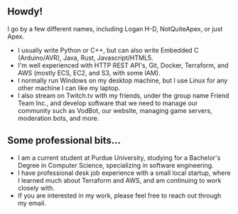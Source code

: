 ## Howdy!
I go by a few different names, including Logan H-D, NotQuiteApex, or just Apex.

* I usually write Python or C++, but can also write Embedded C (Arduino/AVR), Java, Rust, Javascript/HTML5.
* I'm well experienced with HTTP REST API's, Git, Docker, Terraform, and AWS (mostly ECS, EC2, and S3, with some IAM).
* I normally run Windows on my desktop machine, but I use Linux for any other machine I can like my laptop.
* I also stream on Twitch.tv with my friends, under the group name Friend Team Inc., and develop software that we need to manage our community such as VodBot, our website, managing game servers, moderation bots, and more.

## Some professional bits...
* I am a current student at Purdue University, studying for a Bachelor's Degree in Computer Science, specializing in software engineering.
* I have professional desk job experience with a small local startup, where I learned much about Terraform and AWS, and am continuing to work closely with.
* If you are interested in my work, please feel free to reach out through my email.
